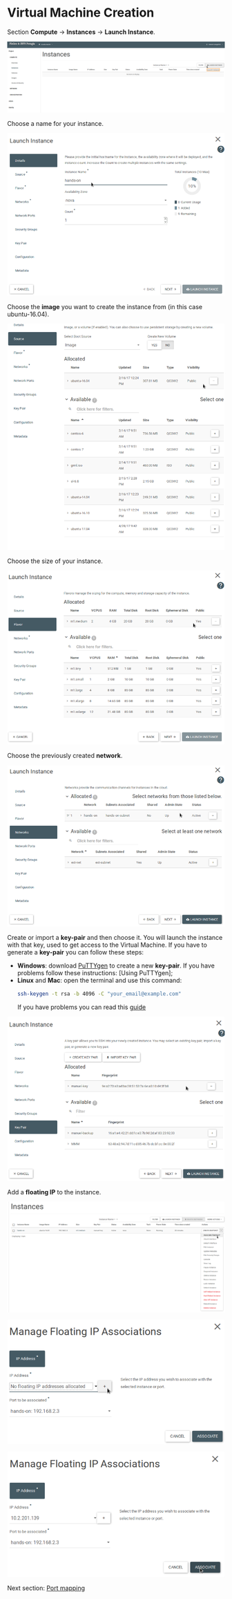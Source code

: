 Virtual Machine Creation<a name="vm-creation"></a>
=========

Section **Compute** -> **Instances** -> **Launch Instance**.

![](https://raw.githubusercontent.com/Cloud-PG/Handson-Openstack/master/img/Instance_creation.png)

Choose a name for your instance.

![](https://raw.githubusercontent.com/Cloud-PG/Handson-Openstack/master/img/Instance_creation-2.png)

Choose the **image** you want to create the instance from (in this case ubuntu-16.04).

![](https://raw.githubusercontent.com/Cloud-PG/Handson-Openstack/master/img/Instance_creation-3.png)

Choose the size of your instance.

![](https://raw.githubusercontent.com/Cloud-PG/Handson-Openstack/master/img/Instance_creation-4.png)

Choose the previously created **network**.

![](https://raw.githubusercontent.com/Cloud-PG/Handson-Openstack/master/img/Instance_creation-5.png)

Create or import a **key-pair** and then choose it. You will launch the instance with that key, used to get access to the Virtual Machine. If you have to generate a **key-pair** you can follow these steps:

 * **Windows**: download [PuTTYgen](https://www.chiark.greenend.org.uk/~sgtatham/putty/latest.html) to create a new **key-pair**. If you have problems follow these instructions: [Using PuTTYgen];
 * **Linux** and **Mac**: open the terminal and use this command: 
   ```bash
   ssh-keygen -t rsa -b 4096 -C "your_email@example.com"
   ```
   If you have problems you can read this [guide](https://help.github.com/articles/generating-a-new-ssh-key-and-adding-it-to-the-ssh-agent/)

![](https://raw.githubusercontent.com/Cloud-PG/Handson-Openstack/master/img/Instance_creation-6.png)

Add a **floating IP** to the instance.

![](https://raw.githubusercontent.com/Cloud-PG/Handson-Openstack/master/img/Floating-ip-1.png)

![](https://raw.githubusercontent.com/Cloud-PG/Handson-Openstack/master/img/Floating-ip-2.png)

![](https://raw.githubusercontent.com/Cloud-PG/Handson-Openstack/master/img/Floating-ip-3.png)


Next section: [Port mapping](Port-mapping.md)
